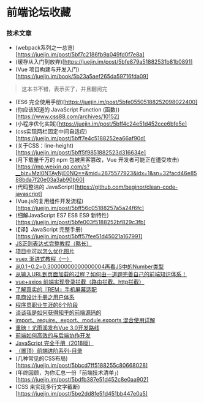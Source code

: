# 前端论坛收藏
### 技术文章
* (webpack系列之一总览)[https://juejin.im/post/5bf7c2186fb9a049fd0f7e8a]
* (缓存从入门到放弃)[https://juejin.im/post/5bfe879a51882531b81b0891]
* (Vue 项目构建与开发入门)[https://juejin.im/book/5b23a5aef265da59716fda09]
>这本书不错，表示买了，并且翻阅完
* (ES6 完全使用手册)[https://juejin.im/post/5bfe05505188252098022400]
* (你应该知道的 JavaScript Function (函数))[https://www.css88.com/archives/10152]
* (小程序优化实践)[https://juejin.im/post/5bff4c24e51d452cce6bfe5e]
* (css实现两栏固定中间自适应)[https://juejin.im/post/5bff7e4c5188252ea66af90d]
* (关于CSS：line-height)[https://juejin.im/post/5bff5f9851882523d316634e]
* (月下载量千万的 npm 包被黑客篡改，Vue 开发者可能正在遭受攻击)[https://mp.weixin.qq.com/s?__biz=MzI0NTAyNjE0NQ==&mid=2675577923&idx=1&sn=32facd46e8588bda7f20e03a3ab90b60]
* (代码整洁的 JavaScript)[https://github.com/beginor/clean-code-javascript]
* (Vue.js的复用组件开发流程)[https://juejin.im/post/5bff56c05188257a5a24f6fc]
* (细解JavaScript ES7 ES8 ES9 新特性)[https://juejin.im/post/5bfe003f5188252bf829c3fb]
* (【译】JavaScript 完整手册)[https://juejin.im/post/5bff57fee51d45021a167991]
* [JS正则表达式完整教程（略长）](https://juejin.im/post/5965943ff265da6c30653879)
* [项目中可以怎么优化图片](https://juejin.im/post/5bfac3bd51882566936071e1)
* [vuex 渐进式教程（一）](https://juejin.im/post/5bf7c4375188254b9d0935c9)
* [从0.1+0.2=0.30000000000000004再看JS中的Number类型](https://juejin.im/post/5a6fce10f265da3e261c3c71)
* [从输入URL到页面加载的过程？如何由一道题完善自己的前端知识体系！](https://zhuanlan.zhihu.com/p/34453198?group_id=957277540147056640)
* [vue+axios 前端实现登录拦截（路由拦截、http拦截）](https://www.cnblogs.com/guoxianglei/p/7084506.html)
* [了解真实的『REM』手机屏幕适配](https://github.com/hbxeagle/rem)
* [电商设计手册之用户体系](https://mp.weixin.qq.com/s/xMCIXn3ZnrQdhrXU4T7zSg)
* [程序员职业生涯的6个阶段](https://zhuanlan.zhihu.com/p/43597829)
* [谈谈我是如何获得知乎的前端源码的
](https://www.jianshu.com/p/529406a23447)
* [import、require、export、module.exports 混合使用详解](https://juejin.im/post/5a2e5f0851882575d42f5609)
* [重磅！尤雨溪发布Vue 3.0开发路线](https://mp.weixin.qq.com/s/k6OhMNrpagtTmbhkW-tmZg)
* [前端如何高效的与后端协作开发](https://segmentfault.com/a/1190000016852780)
* [JavaScript 完全手册（2018版）](https://www.css88.com/archives/9922)
* [（置顶）前端进阶系列-目录](https://hpoenixf.com/posts/25280/)
* (几种常见的CSS布局)[https://juejin.im/post/5bbcd7ff5188255c80668028]
* (年终回顾，为你汇总一份「前端技术清单」)[https://juejin.im/post/5bdfb387e51d452c8e0aa902]
* (CSS 来实现多行文字截断)[https://juejin.im/post/5be2dd8fe51d451bb447e0a5]

